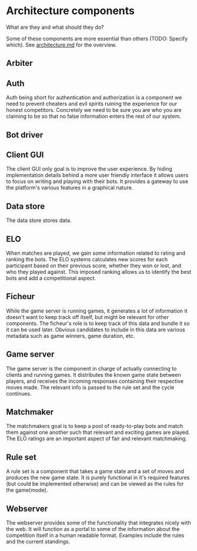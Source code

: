 # Architecture components
What are they and what should they do?

Some of these components are more essential than others (TODO: Specify which).
See [architecture.md](https://github.com/ZeusWPI/MOZAIC/blob/master/docs/architecture.md) for the overview.


## Arbiter

## Auth
Auth being short for authentication and authorization is a component we need to prevent cheaters and evil spirits ruining the experience for our honest competitors. Concretely we need to be sure you are who you are claiming to be so that no false information enters the rest of our system. 

## Bot driver

## Client GUI
The client GUI only goal is to improve the user experience. By hiding implementation details behind a more user friendly interface it allows users to focus on writing and playing with their bots. It provides a gateway to use the platform's various features in a graphical nature.

## Data store
The data store stores data.

## ELO
When matches are played, we gain some information related to rating and ranking the bots.
The ELO systems calculates new scores for each participant based on their previous score, whether they won or lost, and who they played against.
This imposed ranking allows us to identify the best bots and add a competitional aspect.

## Ficheur
While the game server is running games, it generates a lot of information it doesn't want to keep track off itself, but might be relevant for other components. The ficheur's role is to keep track of this data and bundle it so it can be used later.
Obvious candidates to include in this data are various metadata such as game winners, game duration, etc.

## Game server
The game server is the component in charge of actually connecting to clients and running games.
It distributes the known game state between players, and receives the incoming responses containing their respective moves made.
The relevant info is passed to the rule set and the cycle continues.

## Matchmaker
The matchmakers goal is to keep a pool of ready-to-play bots and match them against one another such that relevant and exciting games are played.
The ELO ratings are an important aspect of fair and relevant matchmaking.

## Rule set
A rule set is a component that takes a game state and a set of moves and produces the new game state.
It is purely functional in it's required features (but could be implemented otherwise) and can be viewed as the rules for the game(mode).

## Webserver
The webserver provides some of the functionality that integrates nicely with the web. It will function as a portal to some of the information about the competition itself in a human readable format. Examples include the rules and the current standings.

